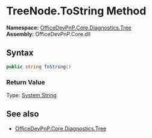 # TreeNode.ToString Method  
**Namespace:** [OfficeDevPnP.Core.Diagnostics.Tree](OfficeDevPnP.Core.Diagnostics.Tree.md)  
**Assembly:** OfficeDevPnP.Core.dll  
## Syntax
```C#
public string ToString()
```
### Return Value
Type: [System.String](System.String.md)  

## See also
- [OfficeDevPnP.Core.Diagnostics.Tree](OfficeDevPnP.Core.Diagnostics.Tree.md)
